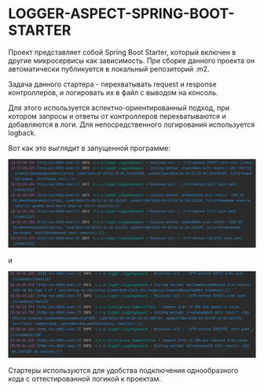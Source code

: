 # LOGGER-ASPECT-SPRING-BOOT-STARTER

Проект представляет собой Spring Boot Starter, который включен в другие микросервисы как зависимость.
При сборке данного проекта он автоматически публикуется в локальный репозиторий .m2.

Задача данного стартера - перехватывать request и response контроллеров, и логировать их в файл с выводом на консоль.


Для этого используется аспектно-ориентированный подход, при котором запросы и ответы от контроллеров перехватываются и добавляются в логи.
Для непосредственного логирования используется logback.


Вот как это выглядит в запущенной программе:

![docker](https://github.com/rusakovich-viktar/NMS-resourses/raw/rusakovich-viktar-patch-1/aop_logger.jpg)

и 

![docker](https://github.com/rusakovich-viktar/NMS-resourses/raw/rusakovich-viktar-patch-1/aop_com.jpg)

Стартеры используются для удобства подключения однообразного кода с оттестированной логикой к проектам.